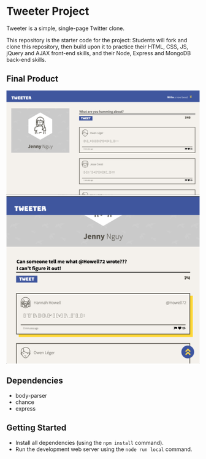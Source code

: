 # Tweeter Project

Tweeter is a simple, single-page Twitter clone.

This repository is the starter code for the project: Students will fork and clone this repository, then build upon it to practice their HTML, CSS, JS, jQuery and AJAX front-end skills, and their Node, Express and MongoDB back-end skills.

## Final Product

!["Screenshot of desktop view"](https://github.com/j-nny/tweeter/blob/master/docs/Desktop-view.png)
!["Screenshot of tablet view"](https://github.com/j-nny/tweeter/blob/master/docs/Tablet-view.png)

## Dependencies

- body-parser
- chance
- express

## Getting Started

- Install all dependencies (using the `npm install` command).
- Run the development web server using the `node run local` command.
